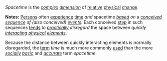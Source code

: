 *Spacetime* is the *[complex](https://github.com/gcassel/Modular-Organization-Terminology/blob/master/terms/complex.md) [dimension](https://github.com/gcassel/Modular-Organization-Terminology/blob/master/terms/dimension.md)* of [relative](https://github.com/gcassel/Modular-Organization-Terminology/blob/master/terms/relationship.md) [physical](https://github.com/gcassel/Modular-Organization-Terminology/blob/master/terms/physical.md) [change](https://github.com/gcassel/Modular-Organization-Terminology/blob/master/terms/change.md).

**Notes:** [Persons](https://github.com/gcassel/Modular-Organization-Terminology/blob/master/terms/person.md) often [experience](https://github.com/gcassel/Modular-Organization-Terminology/blob/master/terms/experience.md) [time](https://github.com/gcassel/Modular-Organization-Terminology/blob/master/terms/time.md) *and* spacetime *[based](https://github.com/gcassel/Modular-Organization-Terminology/blob/master/terms/base.md) on* a *[conceived](https://github.com/gcassel/Modular-Organization-Terminology/blob/master/terms/concept.md) [sequence](https://github.com/gcassel/Modular-Organization-Terminology/blob/master/terms/sequence.md) of (also conceived) [events](https://github.com/gcassel/Modular-Organization-Terminology/blob/master/terms/event.md)*.  Each conceived [step](https://github.com/gcassel/Modular-Organization-Terminology/blob/master/terms/step.md) in such sequences [tends](https://github.com/gcassel/Modular-Organization-Terminology/blob/master/terms/tend.md) to *[practically](https://github.com/gcassel/Modular-Organization-Terminology/blob/master/terms/practice.md) disregard* the space between *quickly [interacting](https://github.com/gcassel/Modular-Organization-Terminology/blob/master/terms/interaction.md) [physical](https://github.com/gcassel/Modular-Organization-Terminology/blob/master/terms/physical.md) [elements](https://github.com/gcassel/Modular-Organization-Terminology/blob/master/terms/element.md)*.  

Because the distance between quickly interacting elements is normally disregarded, the [term](https://github.com/gcassel/Modular-Organization-Terminology/blob/master/terms/term.md) *time* is much more commonly [used](https://github.com/gcassel/Modular-Organization-Terminology/blob/master/terms/use.md) than the more *[socially](https://github.com/gcassel/Modular-Organization-Terminology/blob/master/terms/social.md) [basic](https://github.com/gcassel/Modular-Organization-Terminology/blob/master/terms/base.md)* and *[accurate](https://github.com/gcassel/Modular-Organization-Terminology/blob/master/terms/accurate.md)* term *spacetime*.
